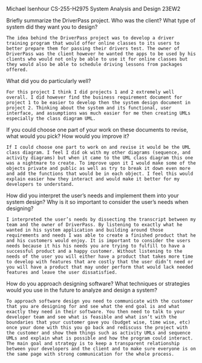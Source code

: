 Michael Isenhour
CS-255-H2975 System Analysis and Design 23EW2

Briefly summarize the DriverPass project. Who was the client? What type of system did they want you to design?

	The idea behind the DriverPass project was to develop a driver training program that would offer online classes to its users to better prepare them for passing their drivers test. The owner of DriverPass was the client however he wanted the apps to be used by his clients who would not only be able to use it for online classes but they would also be able to schedule driving lessons from packages offered. 

What did you do particularly well?

	For this project I think I did projects 1 and 2 extremely well overall. I did however find the business requirement document for project 1 to be easier to develop then the system design document in project 2. Thinking about the system and its functional, user interface, and assumptions was much easier for me then creating UMLs especially the class diagram UML.

If you could choose one part of your work on these documents to revise, what would you pick? How would you improve it?

	If I could choose one part to work on and revise it would be the UML class diagram. I feel I did ok with my other diagrams (sequence, and activity diagrams) but when it came to the UML class diagram this one was a nightmare to create. To improve upon it I would make some of the objects private and public as well as try to break it down even more and add the functions that would be in each object. I feel this would explain easier how they interact and would make it better for my developers to understand.

How did you interpret the user’s needs and implement them into your system design? Why is it so important to consider the user’s needs when designing?

	I interpreted the user’s needs by dissecting the transcript between my team and the owner of DriverPass. By listening to exactly what he wanted in his system application and building around those requirements and needs I was able to create a finished product that he and his customers would enjoy. It is important to consider the users needs because it his his needs you are trying to fulfill to have a successful product and a happy customer. Without listening to the needs of the user you will either have a product that takes more time to develop with features that are costly that the user didn’t need or you will have a product that may under perform that would lack needed features and leave the user dissatisfied. 

How do you approach designing software? What techniques or strategies would you use in the future to analyze and design a system?

	To approach software design you need to communicate with the customer that you are designing for and see what the end goal is and what exactly they need in their software. You then need to talk to your developer team and see what is feasible and what isn’t with the boundaries that your customer gave you (budget wise, time wise, etc) once your done with this you go back and rediscuss the project with the customer and show them things such as activity UMLs and sequence UMLs and explain what is possible and how the program could interact. The main goal and strategy is to keep a transparent relationship between your developers and the client and to make sure everyone is on the same page with strong communication for the whole process.

